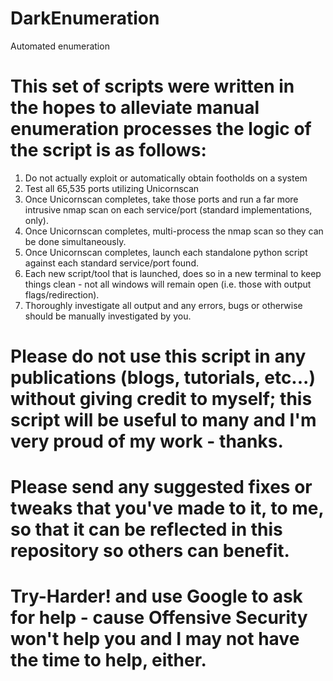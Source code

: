 # DarkEnumeration
Automated enumeration

# This set of scripts were written in the hopes to alleviate manual enumeration processes the logic of the script is as follows:
  1. Do not actually exploit or automatically obtain footholds on a system
  2. Test all 65,535 ports utilizing Unicornscan
  3. Once Unicornscan completes, take those ports and run a far more intrusive nmap scan on each service/port (standard implementations, only).
  4. Once Unicornscan completes, multi-process the nmap scan so they can be done simultaneously.
  5. Once Unicornscan completes, launch each standalone python script against each standard service/port found.
  6. Each new script/tool that is launched, does so in a new terminal to keep things clean - not all windows will remain open (i.e. those with output flags/redirection).
  7. Thoroughly investigate all output and any errors, bugs or otherwise should be manually investigated by you.
  
# Please do not use this script in any publications (blogs, tutorials, etc...) without giving credit to myself; this script will be useful to many and I'm very proud of my work - thanks.

# Please send any suggested fixes or tweaks that you've made to it, to me, so that it can be reflected in this repository so others can benefit.

# Try-Harder! and use Google to ask for help - cause Offensive Security won't help you and I may not have the time to help, either.
